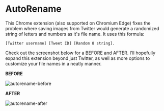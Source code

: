 # AutoRename

This Chrome extension (also supported on Chromium Edge) fixes the problem where saving images from Twitter would generate a randomized string of letters and numbers as it's file name. It uses this formula: 

`[Twitter username] [Tweet ID] [Random 8 string].` 

Check out the screenshot below for a BEFORE and AFTER. I'll hopefully expand this extension beyond just Twitter, as well as more options to customize your file names in a neatly manner.

**BEFORE**

![autorename-before](https://user-images.githubusercontent.com/24803220/55883799-893cba00-5bd9-11e9-8843-4c065939243b.png)

**AFTER**

![autorename-after](https://user-images.githubusercontent.com/24803220/55883848-9d80b700-5bd9-11e9-950a-9b8ae05e9f5b.png)
